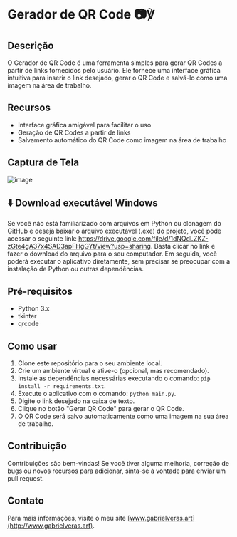 # Gerador de QR Code 📷℣

## Descrição
O Gerador de QR Code é uma ferramenta simples para gerar QR Codes a partir de links fornecidos pelo usuário. Ele fornece uma interface gráfica intuitiva para inserir o link desejado, gerar o QR Code e salvá-lo como uma imagem na área de trabalho.

## Recursos
- Interface gráfica amigável para facilitar o uso
- Geração de QR Codes a partir de links
- Salvamento automático do QR Code como imagem na área de trabalho

## Captura de Tela
![image](https://github.com/gabrielverasr/GeradorQRCode/assets/32417238/ecded055-b9f8-46b6-beb8-9765836fe0d1)

## ⬇️ Download executável Windows
Se você não está familiarizado com arquivos em Python ou clonagem do GitHub e deseja baixar o arquivo executável (.exe) do projeto, você pode acessar o seguinte link: https://drive.google.com/file/d/1dNQdLZKZ-zGte4gA37x4SAD3apFHgGYt/view?usp=sharing. Basta clicar no link e fazer o download do arquivo para o seu computador. Em seguida, você poderá executar o aplicativo diretamente, sem precisar se preocupar com a instalação de Python ou outras dependências.

## Pré-requisitos
- Python 3.x
- tkinter
- qrcode

## Como usar
1. Clone este repositório para o seu ambiente local.
2. Crie um ambiente virtual e ative-o (opcional, mas recomendado).
3. Instale as dependências necessárias executando o comando: `pip install -r requirements.txt`.
4. Execute o aplicativo com o comando: `python main.py`.
5. Digite o link desejado na caixa de texto.
6. Clique no botão "Gerar QR Code" para gerar o QR Code.
7. O QR Code será salvo automaticamente como uma imagem na sua área de trabalho.

## Contribuição
Contribuições são bem-vindas! Se você tiver alguma melhoria, correção de bugs ou novos recursos para adicionar, sinta-se à vontade para enviar um pull request.

## Contato
Para mais informações, visite o meu site [www.gabrielveras.art](http://www.gabrielveras.art).
